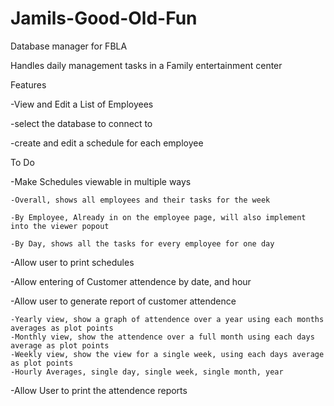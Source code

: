 # Jamils-Good-Old-Fun
Database manager for FBLA

Handles daily management tasks in a Family entertainment center

Features

-View and Edit a List of Employees

-select the database to connect to

-create and edit a schedule for each employee

To Do

-Make Schedules viewable in multiple ways

    -Overall, shows all employees and their tasks for the week
	
    -By Employee, Already in on the employee page, will also implement into the viewer popout
	
    -By Day, shows all the tasks for every employee for one day
	
-Allow user to print schedules

-Allow entering of Customer attendence by date, and hour

-Allow user to generate report of customer attendence

	-Yearly view, show a graph of attendence over a year using each months averages as plot points
	-Monthly view, show the attendence over a full month using each days average as plot points
	-Weekly view, show the view for a single week, using each days average as plot points
	-Hourly Averages, single day, single week, single month, year
	
-Allow User to print the attendence reports
